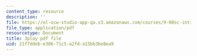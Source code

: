 ```yaml
---
content_type: resource
description: ''
file: https://ol-ocw-studio-app-qa.s3.amazonaws.com/courses/9-00sc-introduction-to-psychology-fall-2011/21f7ddebe30671c5a2fda15bb3be8ea9_2fbrl6WoIyo.pdf
file_type: application/pdf
resourcetype: Document
title: 3play pdf file
uid: 21f7ddeb-e306-71c5-a2fd-a15bb3be8ea9
---
```

